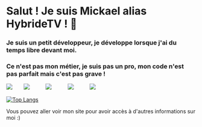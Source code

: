 # Salut ! Je suis Mickael alias HybrideTV ! 👋

### Je suis un petit développeur, je développe lorsque j'ai du temps libre devant moi.
### Ce n'est pas mon métier, je suis pas un pro, mon code n'est pas parfait mais c'est pas grave ! 
![](https://img.shields.io/badge/-Java-f6310e) ㅤㅤ![](https://img.shields.io/badge/-NodeJS-54e454)ㅤㅤㅤ ![](https://img.shields.io/badge/-HTML5-f6970e)ㅤㅤㅤ ![](https://img.shields.io/badge/-CSS-06ceff) ㅤㅤㅤ![](https://img.shields.io/badge/-PHP-7863de)ㅤㅤㅤ


[![Top Langs](https://github-readme-stats.vercel.app/api/top-langs/?username=HybrideTV&layout=compact)](https://github.com/anuraghazra/github-readme-stats)

Vous pouvez aller voir mon site pour avoir accès à d'autres informations sur moi :)
